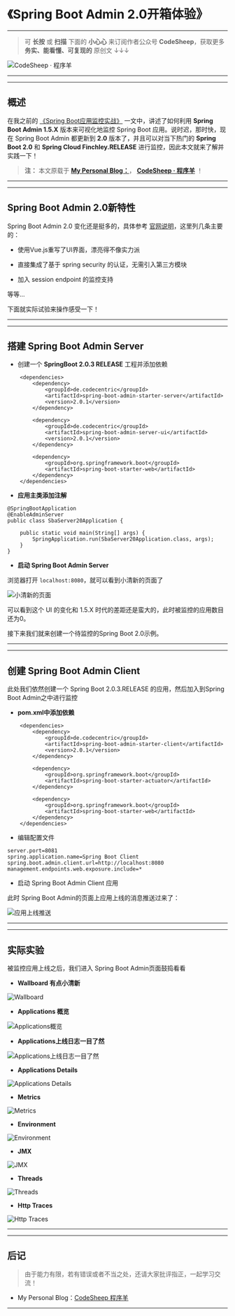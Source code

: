 
# 《Spring Boot Admin 2.0开箱体验》

---

> 可 **长按** 或 **扫描** 下面的 **小心心** 来订阅作者公众号 **CodeSheep**，获取更多 **务实、能看懂、可复现的** 原创文 ↓↓↓

![CodeSheep · 程序羊](https://user-gold-cdn.xitu.io/2018/8/9/1651c0ef66e4923f?w=270&h=270&f=png&s=102007)

---

---

## 概述

在我之前的 [《Spring Boot应用监控实战》](http://mp.weixin.qq.com/s?__biz=MzU4ODI1MjA3NQ==&mid=2247483771&idx=1&sn=7c5f103a816c16e453e04141d7433bf9&chksm=fdded7bfcaa95ea9a5dbe81114d32c1908bf8da0b3366bfbfcbe2473445cdba73c5e2060d5f3#rd) 一文中，讲述了如何利用 **Spring Boot Admin 1.5.X** 版本来可视化地监控 Spring Boot 应用。说时迟，那时快，现在 Spring Boot Admin 都更新到 **2.0** 版本了，并且可以对当下热门的 **Spring Boot 2.0**  和 **Spring Cloud Finchley.RELEASE** 进行监控，因此本文就来了解并实践一下！

>**注：** 本文原载于  [**My Personal Blog：**](http://www.codesheep.cn)， [**CodeSheep · 程序羊**](http://www.codesheep.cn) ！

---

---

## Spring Boot Admin 2.0新特性

Spring Boot Admin 2.0 变化还是挺多的，具体参考 [官网说明](http://codecentric.github.io/spring-boot-admin/current/#_changes_with_2_x)，这里列几条主要的：

- 使用Vue.js重写了UI界面，漂亮得不像实力派

- 直接集成了基于 spring security 的认证，无需引入第三方模块

- 加入 session endpoint 的监控支持

等等...

下面就实际试验来操作感受一下！

---

---

## 搭建 Spring Boot Admin Server

- 创建一个 **SpringBoot 2.0.3 RELEASE** 工程并添加依赖

```
    <dependencies>
        <dependency>
            <groupId>de.codecentric</groupId>
            <artifactId>spring-boot-admin-starter-server</artifactId>
            <version>2.0.1</version>
        </dependency>

        <dependency>
            <groupId>de.codecentric</groupId>
            <artifactId>spring-boot-admin-server-ui</artifactId>
            <version>2.0.1</version>
        </dependency>

        <dependency>
            <groupId>org.springframework.boot</groupId>
            <artifactId>spring-boot-starter-web</artifactId>
        </dependency>
    </dependencies>
```

- **应用主类添加注解**

```
@SpringBootApplication
@EnableAdminServer
public class SbaServer20Application {

    public static void main(String[] args) {
        SpringApplication.run(SbaServer20Application.class, args);
    }
}
```

- **启动 Spring Boot Admin Server**

浏览器打开 `localhost:8080`，就可以看到小清新的页面了

![小清新的页面](https://upload-images.jianshu.io/upload_images/9824247-68c3f8c53585f57d.jpg?imageMogr2/auto-orient/strip%7CimageView2/2/w/1240)

可以看到这个 UI 的变化和 1.5.X 时代的差距还是蛮大的，此时被监控的应用数目还为0。

接下来我们就来创建一个待监控的Spring Boot 2.0示例。

---

---

## 创建 Spring Boot Admin Client

此处我们依然创建一个 Spring Boot 2.0.3.RELEASE 的应用，然后加入到Spring Boot Admin之中进行监控

- **pom.xml中添加依赖**

```
    <dependencies>
        <dependency>
            <groupId>de.codecentric</groupId>
            <artifactId>spring-boot-admin-starter-client</artifactId>
            <version>2.0.1</version>
        </dependency>

        <dependency>
            <groupId>org.springframework.boot</groupId>
            <artifactId>spring-boot-starter-actuator</artifactId>
        </dependency>

        <dependency>
            <groupId>org.springframework.boot</groupId>
            <artifactId>spring-boot-starter-web</artifactId>
        </dependency>
    </dependencies>

```

- 编辑配置文件

```
server.port=8081
spring.application.name=Spring Boot Client
spring.boot.admin.client.url=http://localhost:8080
management.endpoints.web.exposure.include=*
```

- 启动 Spring Boot Admin Client 应用

此时 Spring Boot Admin的页面上应用上线的消息推送过来了：

![应用上线推送](https://upload-images.jianshu.io/upload_images/9824247-d648d63311cb07e2.jpg?imageMogr2/auto-orient/strip%7CimageView2/2/w/1240)

---

---

## 实际实验

被监控应用上线之后，我们进入 Spring Boot Admin页面鼓捣看看

- **Wallboard 有点小清新**

![Wallboard](https://upload-images.jianshu.io/upload_images/9824247-dca7a27cd7e4c724.jpg?imageMogr2/auto-orient/strip%7CimageView2/2/w/1240)

- **Applications 概览**

![Applications概览](https://upload-images.jianshu.io/upload_images/9824247-d38bd79f789b9e2b.jpg?imageMogr2/auto-orient/strip%7CimageView2/2/w/1240)

- **Applications上线日志一目了然**

![Applications上线日志一目了然](https://upload-images.jianshu.io/upload_images/9824247-ad6f0153b8bfcf55.jpg?imageMogr2/auto-orient/strip%7CimageView2/2/w/1240)

- **Applications Details**

![Applications Details](https://upload-images.jianshu.io/upload_images/9824247-e84d8fa344dc3e7a.jpg?imageMogr2/auto-orient/strip%7CimageView2/2/w/1240)

- **Metrics**

![Metrics](https://upload-images.jianshu.io/upload_images/9824247-6f668e0ce9188759.jpg?imageMogr2/auto-orient/strip%7CimageView2/2/w/1240)

- **Environment**

![Environment](https://upload-images.jianshu.io/upload_images/9824247-a62c780ed018b7b7.jpg?imageMogr2/auto-orient/strip%7CimageView2/2/w/1240)

- **JMX**

![JMX](https://upload-images.jianshu.io/upload_images/9824247-576ddcbdc84733a3.jpg?imageMogr2/auto-orient/strip%7CimageView2/2/w/1240)

- **Threads**

![Threads](https://upload-images.jianshu.io/upload_images/9824247-2c823eeb06943cd8.jpg?imageMogr2/auto-orient/strip%7CimageView2/2/w/1240)

- **Http Traces**

![Http Traces](https://upload-images.jianshu.io/upload_images/9824247-1e9858abf09d4bc3.jpg?imageMogr2/auto-orient/strip%7CimageView2/2/w/1240)

---

---

## 后记


> 由于能力有限，若有错误或者不当之处，还请大家批评指正，一起学习交流！

- My Personal Blog：[CodeSheep  程序羊](http://www.codesheep.cn/)

---
